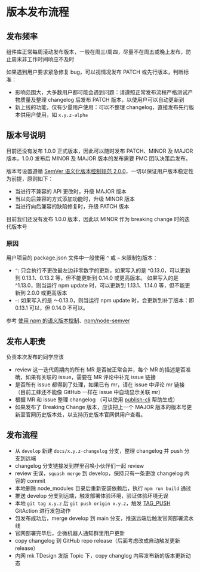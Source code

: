 # 版本发布流程

## 发布频率

组件库正常每周滚动发布版本，一般在周三/周四，尽量不在周五或晚上发布，防止周末非工作时间响应不及时

如果遇到用户要求紧急修复 bug，可以视情况发布 PATCH 或先行版本，判断标准：

- 影响范围大，大多数用户都可能会遇到问题：请遵照正常发布流程严格测试产物质量及整理 changelog 后发布 PATCH 版本，以使用户可以自动更新到
- 新上线的功能，仅有少量用户使用：可以不整理 changelog，直接发布先行版本供用户使用，如 `x.y.z-alpha`

## 版本号说明

目前还没有发布 1.0.0 正式版本，因此可以随时发布 PATCH、MINOR 及 MAJOR 版本，1.0.0 发布后 MINOR 及 MAJOR 版本的发布需要 PMC 团队决策后发布。

版本号设置遵循 [SemVer 语义化版本控制规范 2.0.0](https://semver.org/lang/zh-CN/)，一切以保证用户版本稳定性为前提，原则如下：

- 当进行不兼容的 API 更改时，升级 MAJOR 版本
- 当以向后兼容的方式添加功能时，升级 MINOR 版本
- 当进行向后兼容的缺陷修复时，升级 PATCH 版本

目前我们还没有发布 1.0.0 版本，因此以 MINOR 作为 breaking change 时的迭代版本号

### 原因

用户项目的 package.json 文件中一般使用 `^` 或 `~` 来限制包版本：

- `^`: 只会执行不更改最左边非零数字的更新，如果写入的是 ^0.13.0，可以更新到 0.13.1、0.13.2 等，但不能更新到 0.14.0 或更高版本。 如果写入的是 ^1.13.0，则当运行 npm update 时，可以更新到 1.13.1、1.14.0 等，但不能更新到 2.0.0 或更高版本
- `~`: 如果写入的是 〜0.13.0，则当运行 npm update 时，会更新到补丁版本：即 0.13.1 可以，但 0.14.0 不可以。

参考 [使用 npm 的语义版本控制](http://nodejs.cn/learn/semantic-versioning-using-npm)、[npm/node-semver](https://github.com/npm/node-semver#caret-ranges-123-025-004)

## 发布人职责

负责本次发布的同学应该

- review 这一迭代周期内的所有 MR 是否被正常合并，每个 MR 的描述是否准确，如果有关联的 issue，需要在 MR 评论中补充 issue 链接
- 是否所有 issue 都得到了处理，如果已有 mr，请在 issue 中评论 mr 链接（目前工蜂还不能像 GitHub 一样在 issue 中自动显示关联 mr）
- 根据 MR 和 issue 整理 changelog （可以使用 [publish-cli](https://github.com/Tencent/tdesign-starter-cli/tree/main/packages/publish-cli) 帮助生成）
- 如果发布了 Breaking Change 版本，应该把上一个 MAJOR 版本的版本号更新至官网历史版本处，以支持历史版本官网供用户查看。

## 发布流程

- 从 `develop` 新建 `docs/x.y.z-changelog` 分支，整理 changelog 并 push 分支到远端
- changelog 分支链接发到群里召唤小伙伴们一起 review
- review 无误，`squash merge` 到 develop，保持只有一条更改 changelog 内容的 commit
- 本地删除 node_modules 目录后重新安装依赖后，执行 `npm run build` 通过
- 推送 develop 分支到远端，触发部署体验环境，验证体验环境无误
- 本地 `git tag x.y.z` 后 `git push origin x.y.z`，触发 [TAG_PUSH](https://github.com/Tencent/tdesign-vue/blob/develop/.github/workflows/tag-push.yml) GitAction 进行发包动作
- 包发布成功后，merge develop 到 main 分支，推送远端后触发官网部署流水线
- 官网部署完毕后，企微机器人通知群里用户更新
- copy changelog 到 GitHub repo release（后面考虑改成自动触发更新 release）
- 内网 mk TDesign 发版 Topic 下，copy changlog 内容发布新的版本更新动态